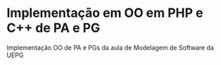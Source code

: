 Implementação em OO em PHP e C++ de PA e PG
===========================================

Implementação OO de PA e PGs da aula de Modelagem de Software da UEPG
